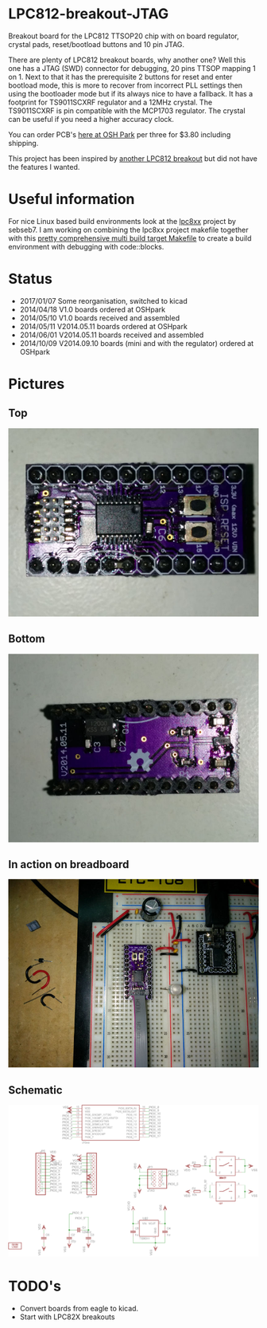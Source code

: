 LPC812-breakout-JTAG
====================

Breakout board for the LPC812 TTSOP20 chip with on board regulator, crystal pads, reset/bootload buttons and 10 pin JTAG.


There are plenty of LPC812 breakout boards, why another one? Well this one has a JTAG (SWD) connector for debugging, 20 pins TTSOP mapping 1 on 1. Next to that it has the prerequisite 2 buttons for reset and enter bootload mode, this is more to recover from incorrect PLL settings then using the bootloader mode but if its always nice to have a fallback.
It has a footprint for TS9011SCXRF regulator and a 12MHz crystal. The TS9011SCXRF is pin compatible with the MCP1703 regulator. The crystal can be useful if you need a higher accuracy clock.

You can order PCB's [here at OSH Park](https://oshpark.com/shared_projects/b25GTusd) per three for $3.80 including shipping.

This project has been inspired by [another LPC812 breakout](https://github.com/cpldcpu/LPC812breakout) but did not have the features I wanted.

Useful information
==================

For nice Linux based build environments look at the [lpc8xx](https://github.com/sebseb7/lpc8xx) project by sebseb7.
I am working on combining the lpc8xx project makefile together with this [pretty comprehensive multi build target Makefile](https://gist.github.com/je-so/5614757) to create a build environment with debugging with code::blocks.


Status
======

 - 2017/01/07 Some reorganisation, switched to kicad
 - 2014/04/18 V1.0 boards ordered at OSHpark
 - 2014/05/10 V1.0 boards received and assembled
 - 2014/05/11 V2014.05.11 boards ordered at OSHpark
 - 2014/06/01 V2014.05.11 boards received and assembled
 - 2014/10/09 V2014.09.10 boards (mini and with the regulator) ordered at OSHpark

Pictures
========

## Top ##
![Front](images/lpc812_breakout_top.jpg)

## Bottom ##
![Front](images/lpc812_breakout_bot.jpg)

## In action on breadboard ##
![Front](images/lpc812_breakout_bboard.jpg)

## Schematic ##
![Front](images/LPC812-breakout-JTAG-schematic.png)

# TODO's #
* Convert boards from eagle to kicad.
* Start with LPC82X breakouts

